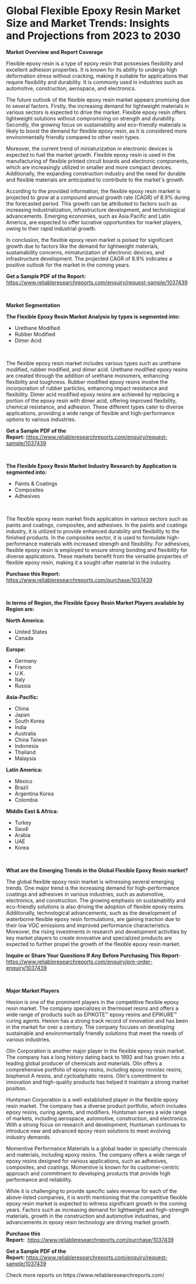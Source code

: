 <p><h1>Global Flexible Epoxy Resin Market Size and Market Trends: Insights and Projections from 2023 to 2030</h1></p><p><strong>Market Overview and Report Coverage</strong></p>
<p><p>Flexible epoxy resin is a type of epoxy resin that possesses flexibility and excellent adhesion properties. It is known for its ability to undergo high deformation stress without cracking, making it suitable for applications that require flexibility and durability. It is commonly used in industries such as automotive, construction, aerospace, and electronics.</p><p>The future outlook of the flexible epoxy resin market appears promising due to several factors. Firstly, the increasing demand for lightweight materials in various sectors is expected to drive the market. Flexible epoxy resin offers lightweight solutions without compromising on strength and durability. Secondly, the growing focus on sustainability and eco-friendly materials is likely to boost the demand for flexible epoxy resin, as it is considered more environmentally friendly compared to other resin types.</p><p>Moreover, the current trend of miniaturization in electronic devices is expected to fuel the market growth. Flexible epoxy resin is used in the manufacturing of flexible printed circuit boards and electronic components, which are increasingly utilized in smaller and more compact devices. Additionally, the expanding construction industry and the need for durable and flexible materials are anticipated to contribute to the market's growth.</p><p>According to the provided information, the flexible epoxy resin market is projected to grow at a compound annual growth rate (CAGR) of 8.9% during the forecasted period. This growth can be attributed to factors such as increasing industrialization, infrastructure development, and technological advancements. Emerging economies, such as Asia Pacific and Latin America, are expected to offer lucrative opportunities for market players, owing to their rapid industrial growth.</p><p>In conclusion, the flexible epoxy resin market is poised for significant growth due to factors like the demand for lightweight materials, sustainability concerns, miniaturization of electronic devices, and infrastructure development. The projected CAGR of 8.9% indicates a positive outlook for the market in the coming years.</p></p>
<p><strong>Get a Sample PDF of the Report:</strong> <a href="https://www.reliableresearchreports.com/enquiry/request-sample/1037439">https://www.reliableresearchreports.com/enquiry/request-sample/1037439</a></p>
<p>&nbsp;</p>
<p><strong>Market Segmentation</strong></p>
<p><strong>The Flexible Epoxy Resin Market Analysis by types is segmented into:</strong></p>
<p><ul><li>Urethane Modified</li><li>Rubber Modified</li><li>Dimer Acid</li></ul></p>
<p>&nbsp;</p>
<p><p>The flexible epoxy resin market includes various types such as urethane modified, rubber modified, and dimer acid. Urethane modified epoxy resins are created through the addition of urethane monomers, enhancing flexibility and toughness. Rubber modified epoxy resins involve the incorporation of rubber particles, enhancing impact resistance and flexibility. Dimer acid modified epoxy resins are achieved by replacing a portion of the epoxy resin with dimer acid, offering improved flexibility, chemical resistance, and adhesion. These different types cater to diverse applications, providing a wide range of flexible and high-performance options to various industries.</p></p>
<p><strong>Get a Sample PDF of the Report:</strong>&nbsp;<a href="https://www.reliableresearchreports.com/enquiry/request-sample/1037439">https://www.reliableresearchreports.com/enquiry/request-sample/1037439</a></p>
<p>&nbsp;</p>
<p><strong>The Flexible Epoxy Resin Market Industry Research by Application is segmented into:</strong></p>
<p><ul><li>Paints & Coatings</li><li>Composites</li><li>Adhesives</li></ul></p>
<p>&nbsp;</p>
<p><p>The flexible epoxy resin market finds application in various sectors such as paints and coatings, composites, and adhesives. In the paints and coatings industry, it is utilized to provide enhanced durability and flexibility to the finished products. In the composites sector, it is used to formulate high-performance materials with increased strength and flexibility. For adhesives, flexible epoxy resin is employed to ensure strong bonding and flexibility for diverse applications. These markets benefit from the versatile properties of flexible epoxy resin, making it a sought-after material in the industry.</p></p>
<p><strong>Purchase this Report:</strong>&nbsp; <a href="https://www.reliableresearchreports.com/purchase/1037439">https://www.reliableresearchreports.com/purchase/1037439</a></p>
<p>&nbsp;</p>
<p><strong>In terms of Region, the Flexible Epoxy Resin Market Players available by Region are:</strong></p>
<p>
    <p> <strong> North America: </strong>
        <ul>
            <li>United States</li>
            <li>Canada</li>
        </ul>
        </p> 
    <p> <strong> Europe: </strong>
        <ul>
            <li>Germany</li>
            <li>France</li>
            <li>U.K.</li>
            <li>Italy</li>
            <li>Russia</li>
        </ul>
        </p> 
    <p> <strong> Asia-Pacific: </strong>
        <ul>
            <li>China</li>
            <li>Japan</li>
            <li>South Korea</li>
            <li>India</li>
            <li>Australia</li>
            <li>China Taiwan</li>
            <li>Indonesia</li>
            <li>Thailand</li>
            <li>Malaysia</li>
        </ul>
        </p> 
    <p> <strong> Latin America: </strong>
        <ul>
            <li>Mexico</li>
            <li>Brazil</li>
            <li>Argentina Korea</li>
            <li>Colombia</li>
        </ul>
        </p> 
    <p> <strong> Middle East & Africa: </strong>
        <ul>
            <li>Turkey</li>
            <li>Saudi</li>
            <li>Arabia</li>
            <li>UAE</li>
            <li>Korea</li>
        </ul>
    </p>
    </p>
<p>&nbsp;</p>
<p><strong>What are the Emerging Trends in the Global Flexible Epoxy Resin market?</strong></p>
<p><p>The global flexible epoxy resin market is witnessing several emerging trends. One major trend is the increasing demand for high-performance coatings and adhesives in various industries, such as automotive, electronics, and construction. The growing emphasis on sustainability and eco-friendly solutions is also driving the adoption of flexible epoxy resins. Additionally, technological advancements, such as the development of waterborne flexible epoxy resin formulations, are gaining traction due to their low VOC emissions and improved performance characteristics. Moreover, the rising investments in research and development activities by key market players to create innovative and specialized products are expected to further propel the growth of the flexible epoxy resin market.</p></p>
<p><strong>Inquire or Share Your Questions If Any Before Purchasing This Report</strong>- <a href="https://www.reliableresearchreports.com/enquiry/pre-order-enquiry/1037439">https://www.reliableresearchreports.com/enquiry/pre-order-enquiry/1037439</a></p>
<p>&nbsp;</p>
<p><strong>Major Market Players</strong></p>
<p><p>Hexion is one of the prominent players in the competitive flexible epoxy resin market. The company specializes in thermoset resins and offers a wide range of products such as EPIKOTE™ epoxy resins and EPIKURE™ curing agents. Hexion has a strong track record of innovation and has been in the market for over a century. The company focuses on developing sustainable and environmentally friendly solutions that meet the needs of various industries.</p><p>Olin Corporation is another major player in the flexible epoxy resin market. The company has a long history dating back to 1892 and has grown into a leading global producer of chemicals and materials. Olin offers a comprehensive portfolio of epoxy resins, including epoxy novolac resins, bisphenol A resins, and cycloaliphatic resins. Olin's commitment to innovation and high-quality products has helped it maintain a strong market position.</p><p>Huntsman Corporation is a well-established player in the flexible epoxy resin market. The company has a diverse product portfolio, which includes epoxy resins, curing agents, and modifiers. Huntsman serves a wide range of markets, including aerospace, automotive, construction, and electronics. With a strong focus on research and development, Huntsman continues to introduce new and advanced epoxy resin solutions to meet evolving industry demands.</p><p>Momentive Performance Materials is a global leader in specialty chemicals and materials, including epoxy resins. The company offers a wide range of epoxy resins designed for various applications, such as adhesives, composites, and coatings. Momentive is known for its customer-centric approach and commitment to developing products that provide high performance and reliability.</p><p>While it is challenging to provide specific sales revenue for each of the above-listed companies, it is worth mentioning that the competitive flexible epoxy resin market is expected to witness significant growth in the coming years. Factors such as increasing demand for lightweight and high-strength materials, growth in the construction and automotive industries, and advancements in epoxy resin technology are driving market growth.</p></p>
<p><strong>Purchase this Report:</strong>&nbsp;&nbsp;<a href="https://www.reliableresearchreports.com/purchase/1037439">https://www.reliableresearchreports.com/purchase/1037439</a></p>
<p></p>
<p><strong>Get a Sample PDF of the Report:</strong>&nbsp;<a href="https://www.reliableresearchreports.com/enquiry/request-sample/1037439">https://www.reliableresearchreports.com/enquiry/request-sample/1037439</a></p>
<p>Check more reports on https://www.reliableresearchreports.com/</p>